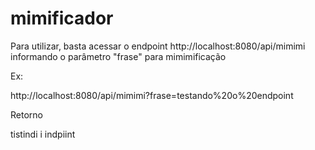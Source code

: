 # mimificador
Para utilizar, basta acessar o endpoint http://localhost:8080/api/mimimi informando o parâmetro "frase" para mimimificação

Ex:

http://localhost:8080/api/mimimi?frase=testando%20o%20endpoint

Retorno

tistindi i indpiint
